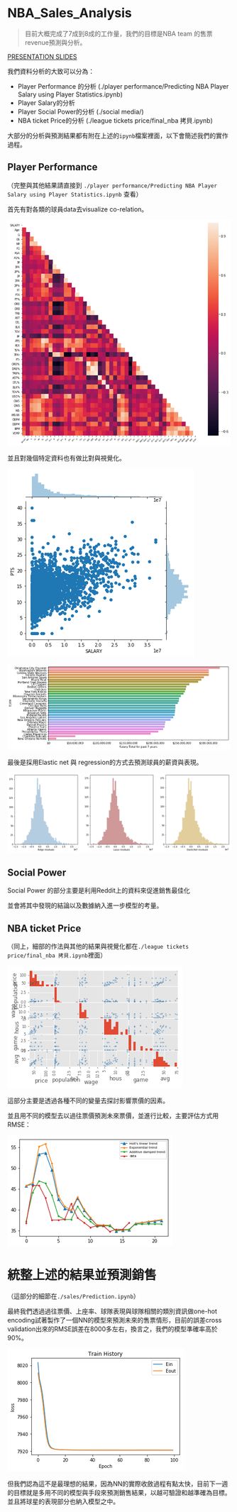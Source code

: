 # NBA_Sales_Analysis
> 目前大概完成了7成到8成的工作量，我們的目標是NBA team 的售票revenue預測與分析。

[PRESENTATION SLIDES](https://drive.google.com/file/d/1EFu6v5GMxRxfOM4N2mKGKZ8rAs9a4qyV/view?usp=sharing)

我們資料分析的大致可以分為：

- Player Performance 的分析 (./player performance/Predicting NBA Player Salary using Player Statistics.ipynb)
- Player Salary的分析 
- Player Social Power的分析 (./social media/)
- NBA ticket Price的分析 (./league tickets price/final_nba 拷貝.ipynb)

大部分的分析與預測結果都有附在上述的`ipynb`檔案裡面，以下會簡述我們的實作過程。

## Player Performance

（完整與其他結果請直接到 `./player performance/Predicting NBA Player Salary using Player Statistics.ipynb` 查看）

首先有對各類的球員data去visualize co-relation。

![Unknown-5](https://github.com/Nicetiesniceties/NBA_Sales_Analysis/blob/master/README%20imgs/Unknown-5.png?raw=true)

並且對幾個特定資料也有做比對與視覺化。

![Unknown-4](https://github.com/Nicetiesniceties/NBA_Sales_Analysis/blob/master/README%20imgs/Unknown-4.png?raw=true)

![Unknown-2](https://github.com/Nicetiesniceties/NBA_Sales_Analysis/blob/master/README%20imgs/Unknown-2.png?raw=true)

最後是採用Elastic net 與 regression的方式去預測球員的薪資與表現。

![Unknown-3](https://github.com/Nicetiesniceties/NBA_Sales_Analysis/blob/master/README%20imgs/Unknown-3.png?raw=true)

## Social Power

Social Power 的部分主要是利用Reddit上的資料來促進銷售最佳化

並會將其中發現的結論以及數據納入進一步模型的考量。

## NBA ticket Price

（同上，細部的作法與其他的結果與視覺化都在`./league tickets price/final_nba 拷貝.ipynb`裡面）

![Unknown-2 copy](https://github.com/Nicetiesniceties/NBA_Sales_Analysis/blob/master/README%20imgs/Unknown-2%20copy.png?raw=true) 

這部分主要是透過各種不同的變量去探討影響票價的因素。

並且用不同的模型去以過往票價預測未來票價，並進行比較，主要評估方式用RMSE：

![Unknown-2 copy 2](https://github.com/Nicetiesniceties/NBA_Sales_Analysis/blob/master/README%20imgs/Unknown-2%20copy%202.png?raw=true)



# 統整上述的結果並預測銷售

（這部分的細節在`./sales/Prediction.ipynb`）

最終我們透過過往票價、上座率、球隊表現與球隊相關的類別資訊做one-hot encoding試著製作了一個NN的模型來預測未來的售票情形，目前的誤差cross validation出來的RMSE誤差在8000多左右，換言之，我們的模型準確率高於90%。

![Unknown](https://github.com/Nicetiesniceties/NBA_Sales_Analysis/blob/master/README%20imgs/Unknown.png?raw=true)

但我們認為這不是最理想的結果，因為NN的實際收斂過程有點太快，目前下一週的目標就是多用不同的模型與手段來預測銷售結果，以越可驗證和越準確為目標。並且將球星的表現部分也納入模型之中。

